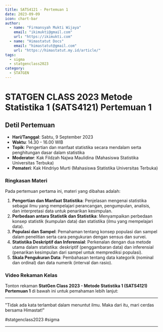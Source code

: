 ```yaml
--- 
title: SATS4121 - Pertemuan 1
date: 2023-09-09
icon: chart-bar
author:
  - name: "Firmansyah Mukti Wijaya"
    email: "ikimukti@gmail.com"
    url: "https://ikimukti.com"
  - name: "Himastatut Docs"
    email: "himastatut@gmail.com"
    url: "https://himastatut.my.id/article/"
tags:
  - sigma
  - statgenclass2023
category: 
  - STATGEN
--- 
```


# STATGEN CLASS 2023 Metode Statistika 1 (SATS4121) Pertemuan 1

## Detil Pertemuan

- **Hari/Tanggal**: Sabtu, 9 September 2023
- **Waktu**: 14.30 - 16.00 WIB
- **Topik**: Pengertian dan manfaat statistika secara mendalam serta penghitungan dasar dalam statistika
- **Moderator**: Kak Fildzah Najwa Maulidina (Mahasiswa Statistika Universitas Terbuka)
- **Pemateri**: Kak Hindriyo Murti (Mahasiswa Statistika Universitas Terbuka)

### Ringkasan Materi
Pada pertemuan pertama ini, materi yang dibahas adalah:
1. **Pengertian dan Manfaat Statistika**: Penjelasan mengenai statistika sebagai ilmu yang mempelajari perancangan, pengumpulan, analisis, dan interpretasi data untuk penarikan kesimpulan.
2. **Perbedaan antara Statistik dan Statistika**: Menyampaikan perbedaan konsep statistik (kumpulan data) dan statistika (ilmu yang mempelajari data).
3. **Populasi dan Sampel**: Pemahaman tentang konsep populasi dan sampel dalam penelitian serta cara pengukuran dengan sensus dan survei.
4. **Statistika Deskriptif dan Inferensial**: Perkenalan dengan dua metode utama dalam statistika: deskriptif (penggambaran data) dan inferensial (penarikan kesimpulan dari sampel untuk memprediksi populasi).
5. **Skala Pengukuran Data**: Pembahasan tentang data kategorik (nominal dan ordinal) dan data numerik (interval dan rasio).

### Video Rekaman Kelas
Tonton rekaman **StatGen Class 2023 - Metode Statistika 1 (SATS4121) Pertemuan 1** di bawah ini untuk pemahaman lebih lanjut:

<VidStack
  src="youtube/5dKB2BgaNg4"
  title="StatGen Class 2023 - Metode Statistik 1 (SATS4121) Pertemuan 1"
/>

--- 

"Tidak ada kata terlambat dalam menuntut ilmu. Maka dari itu, mari cerdas bersama Himastat!"

#statgenclass2023 #sigma

--- 
